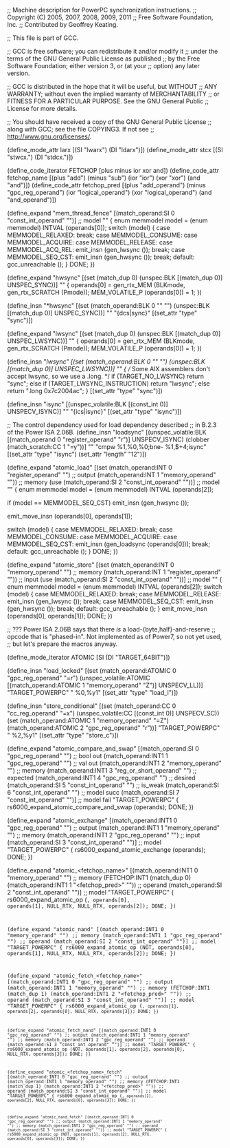 ;; Machine description for PowerPC synchronization instructions.
;; Copyright (C) 2005, 2007, 2008, 2009, 2011
;; Free Software Foundation, Inc.
;; Contributed by Geoffrey Keating.

;; This file is part of GCC.

;; GCC is free software; you can redistribute it and/or modify it
;; under the terms of the GNU General Public License as published
;; by the Free Software Foundation; either version 3, or (at your
;; option) any later version.

;; GCC is distributed in the hope that it will be useful, but WITHOUT
;; ANY WARRANTY; without even the implied warranty of MERCHANTABILITY
;; or FITNESS FOR A PARTICULAR PURPOSE.  See the GNU General Public
;; License for more details.

;; You should have received a copy of the GNU General Public License
;; along with GCC; see the file COPYING3.  If not see
;; <http://www.gnu.org/licenses/>.

(define_mode_attr larx [(SI "lwarx") (DI "ldarx")])
(define_mode_attr stcx [(SI "stwcx.") (DI "stdcx.")])

(define_code_iterator FETCHOP [plus minus ior xor and])
(define_code_attr fetchop_name
  [(plus "add") (minus "sub") (ior "ior") (xor "xor") (and "and")])
(define_code_attr fetchop_pred
  [(plus "add_operand") (minus "gpc_reg_operand")
   (ior "logical_operand") (xor "logical_operand") (and "and_operand")])

(define_expand "mem_thread_fence"
  [(match_operand:SI 0 "const_int_operand" "")]		;; model
  ""
{
  enum memmodel model = (enum memmodel) INTVAL (operands[0]);
  switch (model)
    {
    case MEMMODEL_RELAXED:
      break;
    case MEMMODEL_CONSUME:
    case MEMMODEL_ACQUIRE:
    case MEMMODEL_RELEASE:
    case MEMMODEL_ACQ_REL:
      emit_insn (gen_lwsync ());
      break;
    case MEMMODEL_SEQ_CST:
      emit_insn (gen_hwsync ());
      break;
    default:
      gcc_unreachable ();
    }
  DONE;
})

(define_expand "hwsync"
  [(set (match_dup 0)
	(unspec:BLK [(match_dup 0)] UNSPEC_SYNC))]
  ""
{
  operands[0] = gen_rtx_MEM (BLKmode, gen_rtx_SCRATCH (Pmode));
  MEM_VOLATILE_P (operands[0]) = 1;
})

(define_insn "*hwsync"
  [(set (match_operand:BLK 0 "" "")
	(unspec:BLK [(match_dup 0)] UNSPEC_SYNC))]
  ""
  "{dcs|sync}"
  [(set_attr "type" "sync")])

(define_expand "lwsync"
  [(set (match_dup 0)
	(unspec:BLK [(match_dup 0)] UNSPEC_LWSYNC))]
  ""
{
  operands[0] = gen_rtx_MEM (BLKmode, gen_rtx_SCRATCH (Pmode));
  MEM_VOLATILE_P (operands[0]) = 1;
})

(define_insn "*lwsync"
  [(set (match_operand:BLK 0 "" "")
	(unspec:BLK [(match_dup 0)] UNSPEC_LWSYNC))]
  ""
{
  /* Some AIX assemblers don't accept lwsync, so we use a .long.  */
  if (TARGET_NO_LWSYNC)
    return "sync";
  else if (TARGET_LWSYNC_INSTRUCTION)
    return "lwsync";
  else
    return ".long 0x7c2004ac";
}
  [(set_attr "type" "sync")])

(define_insn "isync"
  [(unspec_volatile:BLK [(const_int 0)] UNSPECV_ISYNC)]
  ""
  "{ics|isync}"
  [(set_attr "type" "isync")])

;; The control dependency used for load dependency described
;; in B.2.3 of the Power ISA 2.06B.
(define_insn "loadsync"
  [(unspec_volatile:BLK [(match_operand 0 "register_operand" "r")]
			UNSPECV_ISYNC)
   (clobber (match_scratch:CC 1 "=y"))]
  ""
  "cmpw %1,%0,%0\;bne- %1,$+4\;isync"
  [(set_attr "type" "isync")
   (set_attr "length" "12")])

(define_expand "atomic_load<mode>"
  [(set (match_operand:INT 0 "register_operand" "")		;; output
	(match_operand:INT 1 "memory_operand" ""))		;; memory
   (use (match_operand:SI 2 "const_int_operand" ""))]		;; model
  ""
{
  enum memmodel model = (enum memmodel) INTVAL (operands[2]);

  if (model == MEMMODEL_SEQ_CST)
    emit_insn (gen_hwsync ());

  emit_move_insn (operands[0], operands[1]);

  switch (model)
    {
    case MEMMODEL_RELAXED:
      break;
    case MEMMODEL_CONSUME:
    case MEMMODEL_ACQUIRE:
    case MEMMODEL_SEQ_CST:
      emit_insn (gen_loadsync (operands[0]));
      break;
    default:
      gcc_unreachable ();
    }
  DONE;
})

(define_expand "atomic_store<mode>"
  [(set (match_operand:INT 0 "memory_operand" "")		;; memory
	(match_operand:INT 1 "register_operand" ""))		;; input
   (use (match_operand:SI 2 "const_int_operand" ""))]		;; model
  ""
{
  enum memmodel model = (enum memmodel) INTVAL (operands[2]);
  switch (model)
    {
    case MEMMODEL_RELAXED:
      break;
    case MEMMODEL_RELEASE:
      emit_insn (gen_lwsync ());
      break;
    case MEMMODEL_SEQ_CST:
      emit_insn (gen_hwsync ());
      break;
    default:
      gcc_unreachable ();
    }
  emit_move_insn (operands[0], operands[1]);
  DONE;
})

;; ??? Power ISA 2.06B says that there *is* a load-{byte,half}-and-reserve
;; opcode that is "phased-in".  Not implemented as of Power7, so not yet used,
;; but let's prepare the macros anyway.

(define_mode_iterator ATOMIC    [SI (DI "TARGET_64BIT")])

(define_insn "load_locked<mode>"
  [(set (match_operand:ATOMIC 0 "gpc_reg_operand" "=r")
	(unspec_volatile:ATOMIC
         [(match_operand:ATOMIC 1 "memory_operand" "Z")] UNSPECV_LL))]
  "TARGET_POWERPC"
  "<larx> %0,%y1"
  [(set_attr "type" "load_l")])

(define_insn "store_conditional<mode>"
  [(set (match_operand:CC 0 "cc_reg_operand" "=x")
	(unspec_volatile:CC [(const_int 0)] UNSPECV_SC))
   (set (match_operand:ATOMIC 1 "memory_operand" "=Z")
	(match_operand:ATOMIC 2 "gpc_reg_operand" "r"))]
  "TARGET_POWERPC"
  "<stcx> %2,%y1"
  [(set_attr "type" "store_c")])

(define_expand "atomic_compare_and_swap<mode>"
  [(match_operand:SI 0 "gpc_reg_operand" "")		;; bool out
   (match_operand:INT1 1 "gpc_reg_operand" "")		;; val out
   (match_operand:INT1 2 "memory_operand" "")		;; memory
   (match_operand:INT1 3 "reg_or_short_operand" "")	;; expected
   (match_operand:INT1 4 "gpc_reg_operand" "")		;; desired
   (match_operand:SI 5 "const_int_operand" "")		;; is_weak
   (match_operand:SI 6 "const_int_operand" "")		;; model succ
   (match_operand:SI 7 "const_int_operand" "")]		;; model fail
  "TARGET_POWERPC"
{
  rs6000_expand_atomic_compare_and_swap (operands);
  DONE;
})

(define_expand "atomic_exchange<mode>"
  [(match_operand:INT1 0 "gpc_reg_operand" "")		;; output
   (match_operand:INT1 1 "memory_operand" "")		;; memory
   (match_operand:INT1 2 "gpc_reg_operand" "")		;; input
   (match_operand:SI 3 "const_int_operand" "")]		;; model
  "TARGET_POWERPC"
{
  rs6000_expand_atomic_exchange (operands);
  DONE;
})

(define_expand "atomic_<fetchop_name><mode>"
  [(match_operand:INT1 0 "memory_operand" "")		;; memory
   (FETCHOP:INT1 (match_dup 0)
     (match_operand:INT1 1 "<fetchop_pred>" ""))	;; operand
   (match_operand:SI 2 "const_int_operand" "")]		;; model
  "TARGET_POWERPC"
{
  rs6000_expand_atomic_op (<CODE>, operands[0], operands[1],
			   NULL_RTX, NULL_RTX, operands[2]);
  DONE;
})

(define_expand "atomic_nand<mode>"
  [(match_operand:INT1 0 "memory_operand" "")		;; memory
   (match_operand:INT1 1 "gpc_reg_operand" "")		;; operand
   (match_operand:SI 2 "const_int_operand" "")]		;; model
  "TARGET_POWERPC"
{
  rs6000_expand_atomic_op (NOT, operands[0], operands[1],
			   NULL_RTX, NULL_RTX, operands[2]);
  DONE;
})

(define_expand "atomic_fetch_<fetchop_name><mode>"
  [(match_operand:INT1 0 "gpc_reg_operand" "")		;; output
   (match_operand:INT1 1 "memory_operand" "")		;; memory
   (FETCHOP:INT1 (match_dup 1)
     (match_operand:INT1 2 "<fetchop_pred>" ""))	;; operand
   (match_operand:SI 3 "const_int_operand" "")]		;; model
  "TARGET_POWERPC"
{ 
  rs6000_expand_atomic_op (<CODE>, operands[1], operands[2],
			   operands[0], NULL_RTX, operands[3]);
  DONE;
})

(define_expand "atomic_fetch_nand<mode>"
  [(match_operand:INT1 0 "gpc_reg_operand" "")		;; output
   (match_operand:INT1 1 "memory_operand" "")		;; memory
   (match_operand:INT1 2 "gpc_reg_operand" "")		;; operand
   (match_operand:SI 3 "const_int_operand" "")]		;; model
  "TARGET_POWERPC"
{
  rs6000_expand_atomic_op (NOT, operands[1], operands[2],
			   operands[0], NULL_RTX, operands[3]);
  DONE;
})

(define_expand "atomic_<fetchop_name>_fetch<mode>"
  [(match_operand:INT1 0 "gpc_reg_operand" "")		;; output
   (match_operand:INT1 1 "memory_operand" "")		;; memory
   (FETCHOP:INT1 (match_dup 1)
     (match_operand:INT1 2 "<fetchop_pred>" ""))	;; operand
   (match_operand:SI 3 "const_int_operand" "")]		;; model
  "TARGET_POWERPC"
{
  rs6000_expand_atomic_op (<CODE>, operands[1], operands[2],
			   NULL_RTX, operands[0], operands[3]);
  DONE;
})

(define_expand "atomic_nand_fetch<mode>"
  [(match_operand:INT1 0 "gpc_reg_operand" "")		;; output
   (match_operand:INT1 1 "memory_operand" "")		;; memory
   (match_operand:INT1 2 "gpc_reg_operand" "")		;; operand
   (match_operand:SI 3 "const_int_operand" "")]		;; model
  "TARGET_POWERPC"
{
  rs6000_expand_atomic_op (NOT, operands[1], operands[2],
			   NULL_RTX, operands[0], operands[3]);
  DONE;
})
